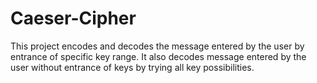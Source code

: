 # Caeser-Cipher
This project encodes and decodes the message entered by the user by entrance of specific key range. It also decodes message entered by the user without entrance of keys by trying all key possibilities.

